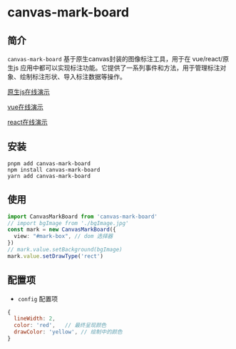 # canvas-mark-board

## 简介
`canvas-mark-board` 基于原生canvas封装的图像标注工具，用于在 vue/react/原生js 应用中都可以实现标注功能。它提供了一系列事件和方法，用于管理标注对象、绘制标注形状、导入标注数据等操作。

[原生js在线演示](https://zhuguibiao.github.io/canvas-mark-board/js-demo/)

[vue在线演示](https://zhuguibiao.github.io/canvas-mark-board/vue-demo/)

[react在线演示](https://zhuguibiao.github.io/canvas-mark-board/react-demo/)


## 安装

```shell
pnpm add canvas-mark-board
npm install canvas-mark-board
yarn add canvas-mark-board
```

## 使用
```typescript
import CanvasMarkBoard from 'canvas-mark-board'
// import bgImage from './bgImage.jpg'
const mark = new CanvasMarkBoard({
  view: "#mark-box", // dom 选择器
})
// mark.value.setBackground(bgImage)
mark.value.setDrawType('rect')
```

## 配置项
- `config` 配置项
```javascript
{
  lineWidth: 2,
  color: 'red',   // 最终呈现颜色
  drawColor: 'yellow', // 绘制中的颜色
}
```
